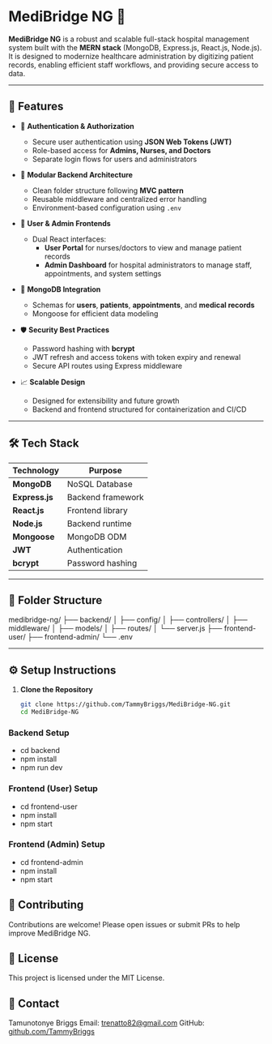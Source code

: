 # MediBridge NG 🏥

**MediBridge NG** is a robust and scalable full-stack hospital management system built with the **MERN stack** (MongoDB, Express.js, React.js, Node.js). It is designed to modernize healthcare administration by digitizing patient records, enabling efficient staff workflows, and providing secure access to data.

---

## 🚀 Features

- 🔐 **Authentication & Authorization**  
  - Secure user authentication using **JSON Web Tokens (JWT)**
  - Role-based access for **Admins, Nurses, and Doctors**
  - Separate login flows for users and administrators

- 🧩 **Modular Backend Architecture**  
  - Clean folder structure following **MVC pattern**
  - Reusable middleware and centralized error handling
  - Environment-based configuration using `.env`

- 🧠 **User & Admin Frontends**  
  - Dual React interfaces:
    - **User Portal** for nurses/doctors to view and manage patient records
    - **Admin Dashboard** for hospital administrators to manage staff, appointments, and system settings

- 💾 **MongoDB Integration**  
  - Schemas for **users**, **patients**, **appointments**, and **medical records**
  - Mongoose for efficient data modeling

- 🛡️ **Security Best Practices**  
  - Password hashing with **bcrypt**
  - JWT refresh and access tokens with token expiry and renewal
  - Secure API routes using Express middleware

- 📈 **Scalable Design**  
  - Designed for extensibility and future growth
  - Backend and frontend structured for containerization and CI/CD

---

## 🛠️ Tech Stack

| Technology | Purpose |
|------------|---------|
| **MongoDB** | NoSQL Database |
| **Express.js** | Backend framework |
| **React.js** | Frontend library |
| **Node.js** | Backend runtime |
| **Mongoose** | MongoDB ODM |
| **JWT** | Authentication |
| **bcrypt** | Password hashing |

---

## 📂 Folder Structure

medibridge-ng/
├── backend/
│ ├── config/
│ ├── controllers/
│ ├── middleware/
│ ├── models/
│ ├── routes/
│ └── server.js
├── frontend-user/
├── frontend-admin/
└── .env

---

## ⚙️ Setup Instructions

1. **Clone the Repository**
   ```bash
   git clone https://github.com/TammyBriggs/MediBridge-NG.git
   cd MediBridge-NG
   
### Backend Setup
- cd backend
- npm install
- npm run dev

### Frontend (User) Setup
- cd frontend-user
- npm install
- npm start
  
### Frontend (Admin) Setup
- cd frontend-admin
- npm install
- npm start

## 🤝 Contributing
Contributions are welcome! Please open issues or submit PRs to help improve MediBridge NG.

## 📄 License
This project is licensed under the MIT License.

## 📢 Contact
Tamunotonye Briggs
Email: trenatto82@gmail.com
GitHub: [github.com/TammyBriggs](https://github.com/TammyBriggs)
